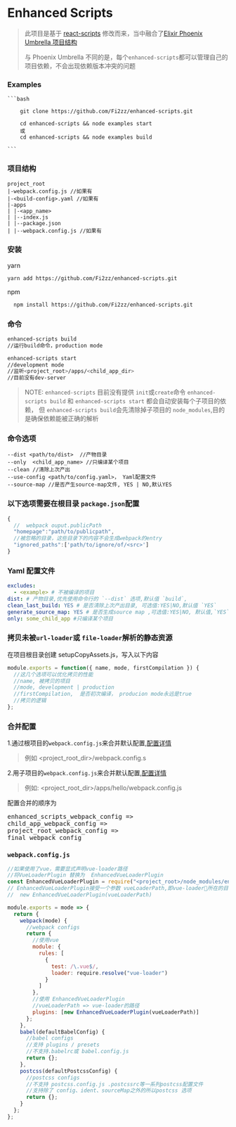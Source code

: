 # Enhanced Scripts

> 此项目是基于 [react-scripts](https://github.com/facebook/create-react-app/tree/master/packages/react-scripts) 修改而来，当中融合了[Elixir Phoenix Umbrella 项目结构](https://medium.com/@cedric_30386/how-to-build-multiple-web-apps-with-elixir-thanks-to-umbrella-part-2-set-up-the-project-800d6d731dbd)
>
> 与 Phoenix Umbrella 不同的是，每个`enhanced-scripts`都可以管理自己的项目依赖，不会出现依赖版本冲突的问题

### Examples

    ```bash

        git clone https://github.com/Fi2zz/enhanced-scripts.git

        cd enhanced-scripts && node examples start
        或
        cd enhanced-scripts && node examples build

    ```

### 项目结构

    project_root
    |-webpack.config.js //如果有
    |-<build-config>.yaml //如果有
    |-apps
    | |-<app_name>
    | |--index.js
    | |--package.json
    | |--webpack.config.js //如果有

### 安装

yarn

```bash
yarn add https://github.com/Fi2zz/enhanced-scripts.git
```

npm

```bash
  npm install https://github.com/Fi2zz/enhanced-scripts.git
```

### 命令

```bash
enhanced-scripts build
//运行build命令，production mode

enhanced-scripts start
//development mode
//监听<project_root>/apps/<child_app_dir>
//目前没有dev-server

```

> NOTE: `enhanced-scripts` 目前没有提供 `init`或`create`命令
> `enhanced-scripts build` 和 `enhanced-scripts start` 都会自动安装每个子项目的依赖，
> 但 `enhanced-scripts build`会先清除掉子项目的 `node_modules`,目的是确保依赖能被正确的解析

### 命令选项

    --dist <path/to/dist>  //产物目录
    --only  <child_app_name> //只编译某个项目
    --clean //清除上次产出
    --use-config <path/to/config.yaml>， Yaml配置文件
    --source-map //是否产生source-map文件, YES | NO,默认YES

### 以下选项需要在根目录 `package.json`配置

```javascript
{
  //  webpack ouput.publicPath
  "homepage":"path/to/publicpath",
  //被忽略的目录，这些目录下的内容不会生成webpack的entry
  "ignored_paths":['path/to/ignore/of/<src>']
}
```

### Yaml 配置文件

```yaml
excludes:
  - <example> # 不被编译的项目
dist: # 产物目录,优先使用命令行的 `--dist` 选项,默认值 `build`,
clean_last_build: YES # 是否清除上次产出目录, 可选值:YES|NO,默认值 `YES`
generate_source_map: YES # 是否生成source map ,可选值:YES|NO, 默认值,`YES`
only: some_child_app #只编译某个项目
```

### 拷贝未被`url-loader`或 `file-loader`解析的静态资源

在项目根目录创建 setupCopyAssets.js，写入以下内容

```javascript
module.exports = function({ name, mode, firstCompilation }) {
  //这几个选项可以优化拷贝的性能
  //name, 被拷贝的项目
  //mode, development | production
  //firstCompilation,  是否初次编译， producion mode永远是true
  //拷贝的逻辑
};
```

### 合并配置

1.通过根项目的`webpack.config.js`来合并默认配置,[配置详情](#webpack.config.js)

> 例如 <project_root_dir>/webpack.config.s

2.用子项目的`webpack.config.js`来合并默认配置,[配置详情](#webpack.config.js)

> 例如: <project_root_dir>/apps/hello/webpack.config.js

配置合并的顺序为

<pre>
enhanced_scripts_webpack_config => 
child_app_webpack_config => 
project_root_webpack_config => 
final_webpack_config
</pre>

### `webpack.config.js`

```javascript
//如果使用了vue，需要显式声明vue-loader路径
//将VueLoaderPlugin 替换为  EnhancedVueLoaderPlugin
const EnhancedVueLoaderPlugin = require("<project_root>/node_modules/enhanced-scripts/EnhancedVueLoaderPlugin");
// EnhancedVueLoaderPlugin接受一个参数 vueLoaderPath,即vue-loader所在的目录
//  new EnhancedVueLoaderPlugin(vueLoaderPath)

module.exports = mode => {
  return {
    webpack(mode) {
      //webpack configs
      return {
        //使用vue
        module: {
          rules: [
            {
              test: /\.vue$/,
              loader: require.resolve("vue-loader")
            }
          ]
        },
        //使用 EnhancedVueLoaderPlugin
        //vueLoaderPath => vue-loader的路径
        plugins: [new EnhancedVueLoaderPlugin(vueLoaderPath)]
      };
    },
    babel(defaultBabelConfig) {
      //babel configs
      //支持 plugins / presets
      //不支持.babelrc或 babel.config.js
      return {};
    },
    postcss(defaultPostcssConfig) {
      //postcss configs
      //不支持 postcss.config.js .postcssrc等一系列postcss配置文件
      //支持除了 config、ident、sourceMap之外的所以postcss 选项
      return {};
    }
  };
};
```
